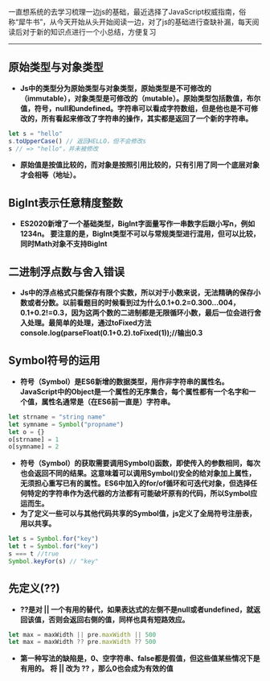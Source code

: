一直想系统的去学习梳理一边js的基础，最近选择了JavaScript权威指南，俗称“犀牛书”，从今天开始从头开始阅读一边，对了js的基础进行查缺补漏，每天阅读后对于新的知识点进行一个小总结，方便复习

---
## 原始类型与对象类型
 - **Js中的类型分为原始类型与对象类型，原始类型是不可修改的（immutable），对象类型是可修改的（mutable）。原始类型包括数值，布尔值，符号，null和undefined。字符串可以看成字符数组，但是他也是不可修改的，所有看起来修改了字符串的操作，其实都是返回了一个新的字符串。**

```javascript
let s = "hello"
s.toUpperCase() // 返回HELLO，但不会修改s
s // => "hello"，并未被修改
```
 - **原始值是按值比较的，而对象是按照引用比较的，只有引用了同一个底层对象才会相等（地址）。**
## BigInt表示任意精度整数
 - **ES2020新增了一个基础类型，BigInt字面量写作一串数字后跟小写n，例如1234n。
 要注意的是，BigInt类型不可以与常规类型进行混用，但可以比较，同时Math对象不支持BigInt**
 ## 二进制浮点数与舍入错误
 - **Js中的浮点格式只能保存有限个实数，所以对于小数来说，无法精确的保存小数或者分数。以前看题目的时候看到过为什么0.1+0.2=0.300...004，0.1+0.2!=0.3，因为这两个数的二进制都是无限循环小数，最后一位会进行舍入处理。最简单的处理，通过toFixed方法
 console.log(parseFloat(0.1+0.2).toFixed(1));//输出0.3**
 ## Symbol符号的运用
 - **符号（Symbol）是ES6新增的数据类型，用作非字符串的属性名。JavaScript中的Object是一个属性的无序集合，每个属性都有一个名字和一个值，属性名通常是（在ES6前一直是）字符串。**
 

```javascript
let strname = "string name"
let symname = Symbol("propname")
let o = {}
o[strname] = 1
o[symname] = 2
```
 - **符号（Symbol）的获取需要调用Symbol()函数，即使传入的参数相同，每次也会返回不同的结果。这意味着可以调用Symbol()安全的给对象加上属性，无须担心重写已有的属性。ES6中加入的for/of循环和可迭代对象，但选择任何特定的字符串作为迭代器的方法都有可能破坏原有的代码，所以Symbol应运而生。**
  - **为了定义一些可以与其他代码共享的Symbol值，js定义了全局符号注册表，用以共享。**

```javascript
let s = Symbol.for("key")
let t = Symbol.for("key")
s === t //true
Symbol.keyFor(s) // "key"
```
## 先定义(??)
 - **??是对 || 一个有用的替代，如果表达式的左侧不是null或者undefined，就返回该值，否则会返回右侧的值，同样也具有短路效应。**

```javascript
let max = maxWidth || pre.maxWidth || 500
let max = maxWidth ?? pre.maxWidth ?? 500
```
 - **第一种写法的缺陷是，0、空字符串、false都是假值，但这些值某些情况下是有用的。
 将 || 改为 ?? ，那么0也会成为有效的值**